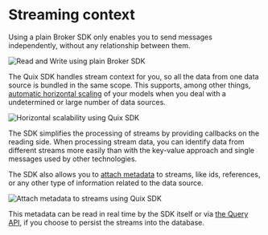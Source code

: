 # Streaming context

Using a plain Broker SDK only enables you to send messages independently, without any relationship between them.

![Read and Write using plain Broker SDK](../images/PlainBrokerMessaging.png)

The Quix SDK handles stream context for you, so all the data from one data source is bundled in the same scope. This supports, among other things, [automatic horizontal scaling](/sdk/features/horizontal-scaling) of your models when you deal with a undetermined or large number of data sources.

![Horizontal scalability using Quix SDK](../images/QuixSdkScaling.png)

The SDK simplifies the processing of streams by providing callbacks on the reading side. When processing stream data, you can identify data from different streams more easily than with the key-value approach and single messages used by other technologies.

The SDK also allows you to [attach metadata](/sdk/write/#create_attach_to_a_stream) to streams, like ids, references, or any other type of information related to the data source.

![Attach metadata to streams using Quix SDK](../images/QuixSdkMetadata.png)

This metadata can be read in real time by the SDK itself or via [the Query API](/apis/data-catalogue-api/intro/), if you choose to persist the streams into the database.
